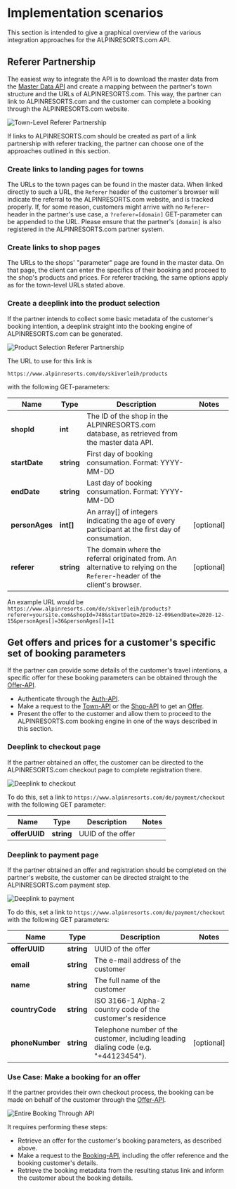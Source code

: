 # Implementation scenarios

This section is intended to give a graphical overview of the various integration approaches for the ALPINRESORTS.com API. 

## Referer Partnership

The easiest way to integrate the API is to download the master data from the [Master Data API](../master-data-api/README.md)
and create a mapping between the partner's town structure and the URLs of ALPINRESORTS.com. This way, the partner can
link to ALPINRESORTS.com and the customer can complete a booking through the ALPINRESORTS.com website.

![Town-Level Referer Partnership](1-refer-to-town.png)

If links to ALPINRESORTS.com should be created as part of a link partnership with referer tracking, the partner can choose
one of the approaches outlined in this section.

### Create links to landing pages for towns
 
The URLs to the town pages can be found in the master data. When linked directly to such a URL, the `Referer` header of
the customer's browser will indicate the referral to the ALPINRESORTS.com website, and is tracked properly. If, for some
reason, customers might arrive with no `Referer`-header in the partner's use case, a `?referer=[domain]` GET-parameter 
can be appended to the URL. Please ensure that the partner's `[domain]` is also registered in the ALPINRESORTS.com 
partner system.

### Create links to shop pages

The URLs to the shops' "parameter" page are found in the master data. On that page, the client can enter 
the specifics of their booking and proceed to the shop's products and prices. For referer tracking, the same options 
apply as for the town-level URLs stated above.

### Create a deeplink into the product selection 

If the partner intends to collect some basic metadata of the customer's booking intention, a deeplink straight into the
booking engine of ALPINRESORTS.com can be generated. 

![Product Selection Referer Partnership](2-refer-to-ps.png)

The URL to use for this link is

`https://www.alpinresorts.com/de/skiverleih/products` 

with the following GET-parameters:

Name | Type | Description | Notes
------------ | ------------- | ------------- | -------------
**shopId** | **int** | The ID of the shop in the ALPINRESORTS.com database, as retrieved from the master data API. |
**startDate** | **string** | First day of booking consumation. Format: YYYY-MM-DD | 
**endDate** | **string** | Last day of booking consumation. Format: YYYY-MM-DD | 
**personAges** | **int[]** | An array[] of integers indicating the age of every participant at the first day of consumation. | [optional] 
**referer** | **string** | The domain where the referral originated from. An alternative to relying on the `Referer`-header of the client's browser. | [optional] 

An example URL would be
`https://www.alpinresorts.com/de/skiverleih/products?referer=yoursite.com&shopId=748&startDate=2020-12-09&endDate=2020-12-15&personAges[]=36&personAges[]=11` 

## Get offers and prices for a customer's specific set of booking parameters

If the partner can provide some details of the customer's travel intentions, a specific offer for these booking parameters
can be obtained through the [Offer-API](../offer-api/README.md).

- Authenticate through the [Auth-API](../offer-api/docs/Api/AuthApi.md).
- Make a request to the [Town-API](../offer-api/docs/Api/RequestTownApi.md) or the [Shop-API](../offer-api/docs/Api/RequestShopApi.md)
  to get an [Offer](../offer-api/docs/Model/Offer.md).
- Present the offer to the customer and allow them to proceed to the ALPINRESORTS.com booking engine in one 
  of the ways described in this section. 

### Deeplink to checkout page

If the partner obtained an offer, the customer can be directed to the ALPINRESORTS.com checkout page to complete registration there.

![Deeplink to checkout](3-offer-to-checkout.png)

To do this, set a link to `https://www.alpinresorts.com/de/payment/checkout` with the following GET parameter:

Name | Type | Description | Notes
------------ | ------------- | ------------- | -------------
**offerUUID** | **string** | UUID of the offer |

### Deeplink to payment page

If the partner obtained an offer and registration should be completed on the partner's website, the customer can be 
directed straight to the ALPINRESORTS.com payment step.

![Deeplink to payment](4-offer-to-payment.png)

To do this, set a link to `https://www.alpinresorts.com/de/payment/checkout` with the following GET parameters:

Name | Type | Description | Notes
------------ | ------------- | ------------- | -------------
**offerUUID** | **string** | UUID of the offer |
**email** | **string** | The e-mail address of the customer | 
**name** | **string** | The full name of the customer |
**countryCode** | **string** | ISO 3166-1 Alpha-2 country code of the customer's residence |
**phoneNumber** | **string** | Telephone number of the customer, including leading dialing code (e.g. "+44123454"). | [optional]

### Use Case: Make a booking for an offer

If the partner provides their own checkout process, the booking can be made on behalf of the customer through
the [Offer-API](../offer-api/README.md).
 
![Entire Booking Through API](5-full-api-booking.png)

It requires performing these steps:

- Retrieve an offer for the customer's booking parameters, as described above.
- Make a request to the [Booking-API](../offer-api/docs/Api/BookingApi.md), including the offer reference and the booking customer's details.
- Retrieve the booking metadata from the resulting status link and inform the customer about the booking details.

